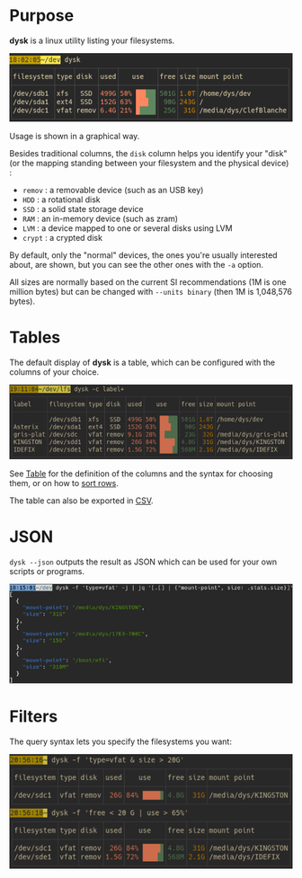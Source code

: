 
# Purpose

**dysk** is a linux utility listing your filesystems.

![standard](img/dysk.png)

Usage is shown in a graphical way.

Besides traditional columns, the `disk` column helps you identify your "disk" (or the mapping standing between your filesystem and the physical device) :

* `remov` : a removable device (such as an USB key)
* `HDD` : a rotational disk
* `SSD` : a solid state storage device
* `RAM` : an in-memory device (such as zram)
* `LVM` : a device mapped to one or several disks using LVM
* `crypt` : a crypted disk

By default, only the "normal" devices, the ones you're usually interested about, are shown, but you can see the other ones with the `-a` option.

All sizes are normally based on the current SI recommendations (1M is one million bytes) but can be changed with `--units binary` (then 1M is 1,048,576 bytes).

# Tables

The default display of **dysk** is a table, which can be configured with the columns of your choice.

![screen](img/dysk_c=label+.png)

See [Table](./table) for the definition of the columns and the syntax for choosing them, or on how to [sort rows](./table#sort).

The table can also be exported in [CSV](./table#csv).

# JSON

`dysk --json` outputs the result as JSON which can be used for your own scripts or programs.

![screen](img/dysk-json-jq.png)

# Filters

The query syntax lets you specify the filesystems you want:

![screen](img/dysk_filters.png)
